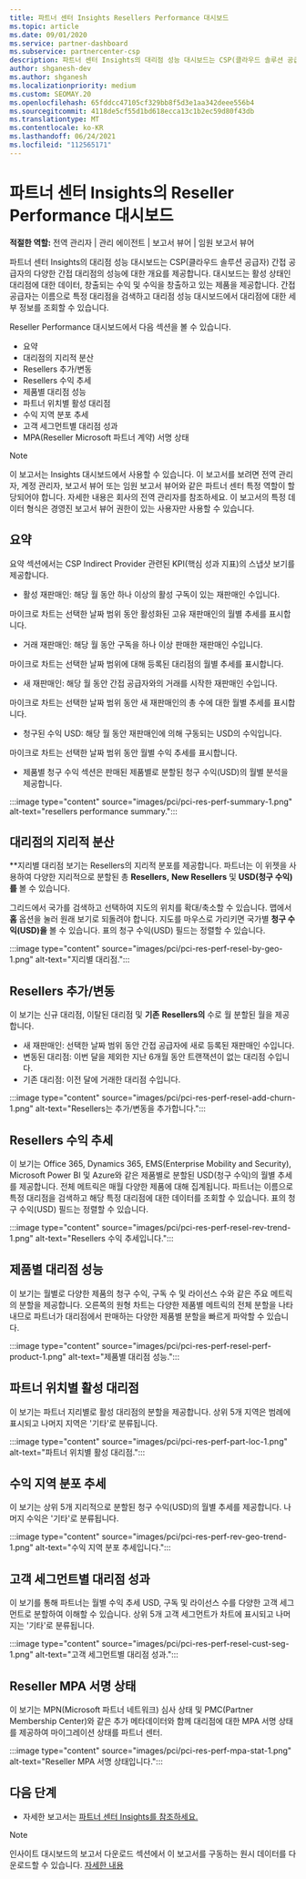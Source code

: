 ```yaml
---
title: 파트너 센터 Insights Resellers Performance 대시보드
ms.topic: article
ms.date: 09/01/2020
ms.service: partner-dashboard
ms.subservice: partnercenter-csp
description: 파트너 센터 Insights의 대리점 성능 대시보드는 CSP(클라우드 솔루션 공급자) 간접 공급자의 다양한 간접 대리점의 성능에 대한 개요를 제공합니다.
author: shganesh-dev
ms.author: shganesh
ms.localizationpriority: medium
ms.custom: SEOMAY.20
ms.openlocfilehash: 65fddcc47105cf329bb8f5d3e1aa342deee556b4
ms.sourcegitcommit: 4118de5cf55d1bd618ecca13c1b2ec59d80f43db
ms.translationtype: MT
ms.contentlocale: ko-KR
ms.lasthandoff: 06/24/2021
ms.locfileid: "112565171"
---
```

# <a name="reseller-performance-dashboard-in-partner-center-insights"></a>파트너 센터 Insights의 Reseller Performance 대시보드

**적절한 역할:** 전역 관리자 | 관리 에이전트 | 보고서 뷰어 | 임원 보고서 뷰어

파트너 센터 Insights의 대리점 성능 대시보드는 CSP(클라우드 솔루션 공급자) 간접 공급자의 다양한 간접 대리점의 성능에 대한 개요를 제공합니다. 대시보드는 활성 상태인 대리점에 대한 데이터, 창출되는 수익 및 수익을 창출하고 있는 제품을 제공합니다. 간접 공급자는 이름으로 특정 대리점을 검색하고 대리점 성능 대시보드에서 대리점에 대한 세부 정보를 조회할 수 있습니다.

Reseller Performance 대시보드에서 다음 섹션을 볼 수 있습니다.

- 요약
- 대리점의 지리적 분산
- Resellers 추가/변동 
- Resellers 수익 추세 
- 제품별 대리점 성능
- 파트너 위치별 활성 대리점
- 수익 지역 분포 추세
- 고객 세그먼트별 대리점 성과
- MPA(Reseller Microsoft 파트너 계약) 서명 상태

 > [!NOTE]
 > 이 보고서는 Insights 대시보드에서 사용할 수 있습니다. 이 보고서를 보려면 전역 관리자, 계정 관리자, 보고서 뷰어 또는 임원 보고서 뷰어와 같은 파트너 센터 특정 역할이 할당되어야 합니다. 자세한 내용은 회사의 전역 관리자를 참조하세요. 이 보고서의 특정 데이터 형식은 경영진 보고서 뷰어 권한이 있는 사용자만 사용할 수 있습니다.

## <a name="summary"></a>요약

요약 섹션에서는 CSP Indirect Provider 관련된 KPI(핵심 성과 지표)의 스냅샷 보기를 제공합니다.

- 활성 재판매인: 해당 월 동안 하나 이상의 활성 구독이 있는 재판매인 수입니다.

마이크로 차트는 선택한 날짜 범위 동안 활성화된 고유 재판매인의 월별 추세를 표시합니다.

- 거래 재판매인: 해당 월 동안 구독을 하나 이상 판매한 재판매인 수입니다. 

마이크로 차트는 선택한 날짜 범위에 대해 등록된 대리점의 월별 추세를 표시합니다.

- 새 재판매인: 해당 월 동안 간접 공급자와의 거래를 시작한 재판매인 수입니다. 

마이크로 차트는 선택한 날짜 범위 동안 새 재판매인의 총 수에 대한 월별 추세를 표시합니다.

- 청구된 수익 USD: 해당 월 동안 재판매인에 의해 구동되는 USD의 수익입니다. 

마이크로 차트는 선택한 날짜 범위 동안 월별 수익 추세를 표시합니다.

- 제품별 청구 수익 섹션은 판매된 제품별로 분할된 청구 수익(USD)의 월별 분석을 제공합니다. 

:::image type="content" source="images/pci/pci-res-perf-summary-1.png" alt-text="resellers performance summary.":::

## <a name="geographical-spread-of-resellers"></a>대리점의 지리적 분산

**지리별 대리점 보기는 Resellers의 지리적 분포를 제공합니다. 파트너는 이 위젯을 사용하여 다양한 지리적으로 분할된 총 **Resellers,** **New Resellers** 및 **USD(청구 수익)를** 볼 수 있습니다.

그리드에서 국가를 검색하고 선택하여 지도의 위치를 확대/축소할 수 있습니다. 맵에서 **홈** 옵션을 눌러 원래 보기로 되돌려야 합니다. 지도를 마우스로 가리키면 국가별 **청구 수익(USD)을** 볼 수 있습니다. 표의 청구 수익(USD) 필드는 정렬할 수 있습니다.

:::image type="content" source="images/pci/pci-res-perf-resel-by-geo-1.png" alt-text="지리별 대리점.":::

## <a name="resellers-addchurns"></a>Resellers 추가/변동

이 보기는 신규 대리점, 이탈된 대리점 및 **기존** **Resellers의** 수로 월 분할된 월을 제공합니다.  

- 새 재판매인: 선택한 날짜 범위 동안 간접 공급자에 새로 등록된 재판매인 수입니다.
- 변동된 대리점: 이번 달을 제외한 지난 6개월 동안 트랜잭션이 없는 대리점 수입니다.
- 기존 대리점: 이전 달에 거래한 대리점 수입니다.

:::image type="content" source="images/pci/pci-res-perf-resel-add-churn-1.png" alt-text="Resellers는 추가/변동을 추가합니다.":::

## <a name="resellers-revenue-trend"></a>Resellers 수익 추세 

이 보기는 Office 365, Dynamics 365, EMS(Enterprise Mobility and Security), Microsoft Power BI 및 Azure와 같은 제품별로 분할된 USD(청구 수익)의 월별 추세를 제공합니다. 전체 메트릭은 매월 다양한 제품에 대해 집계됩니다. 파트너는 이름으로 특정 대리점을 검색하고 해당 특정 대리점에 대한 데이터를 조회할 수 있습니다. 표의 청구 수익(USD) 필드는 정렬할 수 있습니다.

:::image type="content" source="images/pci/pci-res-perf-resel-rev-trend-1.png" alt-text="Resellers 수익 추세입니다.":::

## <a name="reseller-performance-by-products"></a>제품별 대리점 성능

이 보기는 월별로 다양한 제품의 청구 수익, 구독 수 및 라이선스 수와 같은 주요 메트릭의 분할을 제공합니다. 오른쪽의 원형 차트는 다양한 제품별 메트릭의 전체 분할을 나타내므로 파트너가 대리점에서 판매하는 다양한 제품별 분할을 빠르게 파악할 수 있습니다.

:::image type="content" source="images/pci/pci-res-perf-resel-perf-product-1.png" alt-text="제품별 대리점 성능.":::

## <a name="active-resellers-by-partner-locations"></a>파트너 위치별 활성 대리점

이 보기는 파트너 지리별로 활성 대리점의 분할을 제공합니다. 상위 5개 지역은 범례에 표시되고 나머지 지역은 '기타'로 분류됩니다.

:::image type="content" source="images/pci/pci-res-perf-part-loc-1.png" alt-text="파트너 위치별 활성 대리점.":::

## <a name="revenue-geo-distribution-trend"></a>수익 지역 분포 추세

이 보기는 상위 5개 지리적으로 분할된 청구 수익(USD)의 월별 추세를 제공합니다.  나머지 수익은 '기타'로 분류됩니다.

:::image type="content" source="images/pci/pci-res-perf-rev-geo-trend-1.png" alt-text="수익 지역 분포 추세입니다.":::

## <a name="reseller-performance-by-customer-segment"></a>고객 세그먼트별 대리점 성과

이 보기를 통해 파트너는 월별 수익 추세 USD, 구독 및 라이선스 수를 다양한 고객 세그먼트로 분할하여 이해할 수 있습니다. 상위 5개 고객 세그먼트가 차트에 표시되고 나머지는 '기타'로 분류됩니다.

:::image type="content" source="images/pci/pci-res-perf-resel-cust-seg-1.png" alt-text="고객 세그먼트별 대리점 성과.":::

## <a name="reseller-mpa-signing-status"></a>Reseller MPA 서명 상태

이 보기는 MPN(Microsoft 파트너 네트워크) 심사 상태 및 PMC(Partner Membership Center)와 같은 추가 메타데이터와 함께 대리점에 대한 MPA 서명 상태를 제공하여 마이그레이션 상태를 파트너 센터.

:::image type="content" source="images/pci/pci-res-perf-mpa-stat-1.png" alt-text="Reseller MPA 서명 상태입니다.":::

## <a name="next-steps"></a>다음 단계

- 자세한 보고서는 [파트너 센터 Insights를 참조하세요.](partner-center-insights.md)

>[!NOTE] 
> 인사이트 대시보드의 보고서 다운로드 섹션에서 이 보고서를 구동하는 원시 데이터를 다운로드할 수 있습니다. [자세한 내용](pci-download-reports.md) 
